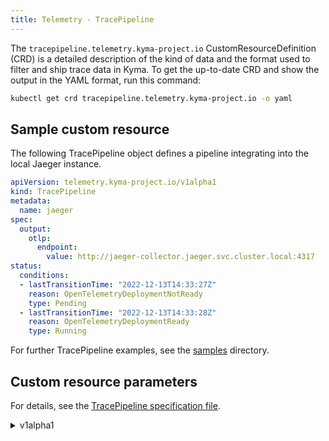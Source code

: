 ```yaml
---
title: Telemetry - TracePipeline
---
```


The `tracepipeline.telemetry.kyma-project.io` CustomResourceDefinition (CRD) is a detailed description of the kind of data and the format used to filter and ship trace data in Kyma. To get the up-to-date CRD and show the output in the YAML format, run this command:

```bash
kubectl get crd tracepipeline.telemetry.kyma-project.io -o yaml
```

## Sample custom resource

The following TracePipeline object defines a pipeline integrating into the local Jaeger instance.

```yaml
apiVersion: telemetry.kyma-project.io/v1alpha1
kind: TracePipeline
metadata:
  name: jaeger
spec:
  output:
    otlp:
      endpoint:
        value: http://jaeger-collector.jaeger.svc.cluster.local:4317
status:
  conditions:
  - lastTransitionTime: "2022-12-13T14:33:27Z"
    reason: OpenTelemetryDeploymentNotReady
    type: Pending
  - lastTransitionTime: "2022-12-13T14:33:28Z"
    reason: OpenTelemetryDeploymentReady
    type: Running
```

For further TracePipeline examples, see the [samples](https://github.com/kyma-project/telemetry-manager/tree/main/config/samples) directory.

## Custom resource parameters

For details, see the [TracePipeline specification file](https://github.com/kyma-project/telemetry-manager/blob/main/apis/telemetry/v1alpha1/tracepipeline_types.go).

<!-- The table below was generated automatically -->
<!-- Some special tags (html comments) are at the end of lines due to markdown requirements. -->
<!-- The content between "TABLE-START" and "TABLE-END" will be replaced -->

<!-- TABLE-START -->
<div tabs name="CRD Specification" group="crd-spec"><details>
<summary label=v1alpha1>v1alpha1</summary>
**Spec:**
<!-- TracePipeline v1alpha1 telemetry.kyma-project.io -->
| Parameter         | Type | Description                                   |
| ---------------------------------------- | ---------|
| **spec.output** | object | Defines a destination for shipping trace data. Only one can be defined per pipeline. |
| **spec.output.otlp** | object | Configures the underlying Otel Collector with an [OTLP exporter](https://github.com/open-telemetry/opentelemetry-collector/blob/main/exporter/otlpexporter/README.md). If you switch `protocol`to `http`, an [OTLP HTTP exporter](https://github.com/open-telemetry/opentelemetry-collector/tree/main/exporter/otlphttpexporter) is used. |
| **spec.output.otlp.authentication** | object | Defines authentication options for the OTLP output |
| **spec.output.otlp.authentication.basic** | object | Activates `Basic` authentication for the destination providing relevant Secrets. |
| **spec.output.otlp.authentication.basic.password** | object | Contains the basic auth password or a Secret reference. |
| **spec.output.otlp.authentication.basic.password.value** | string | Value that can contain references to Secret values. |
| **spec.output.otlp.authentication.basic.password.valueFrom** | object |  |
| **spec.output.otlp.authentication.basic.password.valueFrom.secretKeyRef** | object | Refers to a key in a Secret. You must provide `name` and `namespace` of the Secret, as well as the name of the `key`. |
| **spec.output.otlp.authentication.basic.password.valueFrom.secretKeyRef.key** | string |  |
| **spec.output.otlp.authentication.basic.password.valueFrom.secretKeyRef.name** | string |  |
| **spec.output.otlp.authentication.basic.password.valueFrom.secretKeyRef.namespace** | string |  |
| **spec.output.otlp.authentication.basic.user** | object | Contains the basic auth username or a Secret reference. |
| **spec.output.otlp.authentication.basic.user.value** | string | Value that can contain references to Secret values. |
| **spec.output.otlp.authentication.basic.user.valueFrom** | object |  |
| **spec.output.otlp.authentication.basic.user.valueFrom.secretKeyRef** | object | Refers to a key in a Secret. You must provide `name` and `namespace` of the Secret, as well as the name of the `key`. |
| **spec.output.otlp.authentication.basic.user.valueFrom.secretKeyRef.key** | string |  |
| **spec.output.otlp.authentication.basic.user.valueFrom.secretKeyRef.name** | string |  |
| **spec.output.otlp.authentication.basic.user.valueFrom.secretKeyRef.namespace** | string |  |
| **spec.output.otlp.endpoint** | object | Defines the host and port (<host>:<port>) of an OTLP endpoint. |
| **spec.output.otlp.endpoint.value** | string | Value that can contain references to Secret values. |
| **spec.output.otlp.endpoint.valueFrom** | object |  |
| **spec.output.otlp.endpoint.valueFrom.secretKeyRef** | object | Refers to a key in a Secret. You must provide `name` and `namespace` of the Secret, as well as the name of the `key`. |
| **spec.output.otlp.endpoint.valueFrom.secretKeyRef.key** | string |  |
| **spec.output.otlp.endpoint.valueFrom.secretKeyRef.name** | string |  |
| **spec.output.otlp.endpoint.valueFrom.secretKeyRef.namespace** | string |  |
| **spec.output.otlp.headers** | Defines custom headers to be added to outgoing HTTP or GRPC requests. | headers |
| **spec.output.otlp.headers.name** | string | Defines the header name. |
| **spec.output.otlp.headers.value** | string | Value that can contain references to Secret values. |
| **spec.output.otlp.headers.valueFrom** | object |  |
| **spec.output.otlp.headers.valueFrom.secretKeyRef** | object | Refers to a key in a Secret. You must provide `name` and `namespace` of the Secret, as well as the name of the `key`. |
| **spec.output.otlp.headers.valueFrom.secretKeyRef.key** | string |  |
| **spec.output.otlp.headers.valueFrom.secretKeyRef.name** | string |  |
| **spec.output.otlp.headers.valueFrom.secretKeyRef.namespace** | string |  |
| **spec.output.otlp.protocol** | string | Defines the OTLP protocol (http or grpc). Default is GRPC. |

**Status:**

<!-- TracePipeline v1alpha1 telemetry.kyma-project.io -->
| Parameter         | Type | Description                                   |
| ---------------------------------------- | ---------|
| **status.conditions** | An array of conditions describing the status of the pipeline. | conditions |
| **status.conditions.lastTransitionTime** | string | An array of conditions describing the status of the pipeline. |
| **status.conditions.reason** | string | An array of conditions describing the status of the pipeline. |
| **status.conditions.type** | string | The possible transition types are:<br>- `Running`: The instance is ready and usable.<br>- `Pending`: The pipeline is being activated. |</details>
</div><!-- TABLE-END -->

